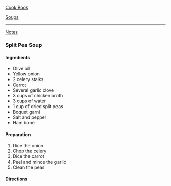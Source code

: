 [Cook Book](https://github.com/vmsmith/CookBook/blob/master/README.md)  

[Soups](https://github.com/vmsmith/CookBook/blob/master/soups.md)  

-----  

[Notes](https://github.com/vmsmith/CookBook/blob/master/notes.md)  

### Split Pea Soup  

#### Ingredients  
* Olive oil  
* Yellow onion
* 2 celery stalks  
* Carrot   
* Several garlic clove  
* 3 cups of chicken broth  
* 3 cups of water  
* 1 cup of dried split peas  
* Boquet garni 
* Salt and pepper   
* Ham bone  

#### Preparation  

1. Dice the onion  
2. Chop the celery  
3. Dice the carrot  
4. Peel and mince the garlic  
5. Clean the peas  


#### Directions  


